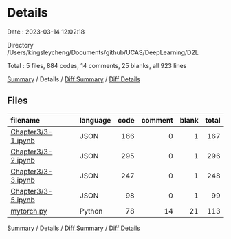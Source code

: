 # Details

Date : 2023-03-14 12:02:18

Directory /Users/kingsleycheng/Documents/github/UCAS/DeepLearning/D2L

Total : 5 files,  884 codes, 14 comments, 25 blanks, all 923 lines

[Summary](results.md) / Details / [Diff Summary](diff.md) / [Diff Details](diff-details.md)

## Files
| filename | language | code | comment | blank | total |
| :--- | :--- | ---: | ---: | ---: | ---: |
| [Chapter3/3-1.ipynb](/Chapter3/3-1.ipynb) | JSON | 166 | 0 | 1 | 167 |
| [Chapter3/3-2.ipynb](/Chapter3/3-2.ipynb) | JSON | 295 | 0 | 1 | 296 |
| [Chapter3/3-3.ipynb](/Chapter3/3-3.ipynb) | JSON | 247 | 0 | 1 | 248 |
| [Chapter3/3-5.ipynb](/Chapter3/3-5.ipynb) | JSON | 98 | 0 | 1 | 99 |
| [mytorch.py](/mytorch.py) | Python | 78 | 14 | 21 | 113 |

[Summary](results.md) / Details / [Diff Summary](diff.md) / [Diff Details](diff-details.md)